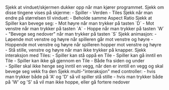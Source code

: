 Sjekk at vinduet/skjermen dukker opp når man kjører programmet.
Sjekk om disse tingene vises på skjerme:
    - Spiller
    - Verden
        - Tiles
Sjekk når man endre på størrelsen til vinduet:
    - Beholde samme Aspect Ratio
Sjekk at Spiller kan bevege seg:
    - Mot høyre når man trykker på tasten ´D´
    - Mot venstre når man trykker på tasten ´A´
    - Hoppe når man trykker på tasten ´W´
    - "Bevege seg nedover" når man trykker på tasten ´S´
Sjekk animasjon:
    - Løpende mot venstre og høyre når spilleren går mot venstre og høyre
    - Hoppende mot venstre og høyre når spilleren hopper mot venstre og høyre
    - Stå stille, venstre og høyre når man ikke trykker på knapper.
Sjekk interaksjon med Tiles:
    - Spiller kan stå oppå en Tile
    - Spiller kan gå inntil en Tile
    - Spiller kan ikke gå gjennom en Tile
        - Både fra siden og under   
    - Spiller skal ikke henge seg inntil en vegg, når den er inntill en vegg og skal bevege seg vekk fra den
Sjekk multi-"interaksjon" med controller:
    - hvis man trykker både på 'A' og 'D' så vil spiller stå stille
    - hvis man trykker både på 'W' og 'S' så vil man ikke hoppe, eller gå fortere nedover